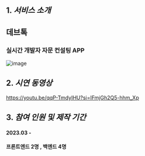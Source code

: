 ## 1. *서비스 소개*
## 데브톡
### 실시간 개발자 자문 컨설팅 APP
![image](https://github.com/dbrudsodlf/DevTalk-FE/assets/43839967/58bbe89d-7bf4-45fe-a72f-ce206bc0742a)

## 2. *시연 동영상*
https://youtu.be/qqP-TmdyIHU?si=IFmjGh2Q5-hhm_Xp

## 3. *참여 인원 및 제작 기간*
#### 2023.03 - 
#### 프론트엔드 2명 , 백엔드 4명
